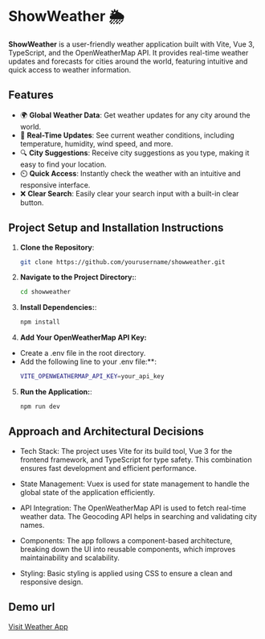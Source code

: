 # ShowWeather 🌦️

**ShowWeather** is a user-friendly weather application built with Vite, Vue 3, TypeScript, and the OpenWeatherMap API. It provides real-time weather updates and forecasts for cities around the world, featuring intuitive and quick access to weather information.

## Features

- 🌍 **Global Weather Data**: Get weather updates for any city around the world.
- 🔄 **Real-Time Updates**: See current weather conditions, including temperature, humidity, wind speed, and more.
- 🔍 **City Suggestions**: Receive city suggestions as you type, making it easy to find your location.
- ⏲️ **Quick Access**: Instantly check the weather with an intuitive and responsive interface.
- ❌ **Clear Search**: Easily clear your search input with a built-in clear button.

## Project Setup and Installation Instructions

1. **Clone the Repository**:

   ```bash
   git clone https://github.com/yourusername/showweather.git

   ```

2. **Navigate to the Project Directory:**:

   ```bash
   cd showweather

   ```

3. **Install Dependencies:**:

   ```bash
   npm install

   ```

4. **Add Your OpenWeatherMap API Key:**

- Create a .env file in the root directory.
- Add the following line to your .env file:\*\*:
  ```bash
  VITE_OPENWEATHERMAP_API_KEY=your_api_key
  ```

5. **Run the Application:**:
   ```bash
   npm run dev
   ```

## Approach and Architectural Decisions
- Tech Stack: The project uses Vite for its build tool, Vue 3 for the frontend framework, and TypeScript for type safety. This combination ensures fast development and efficient performance.

- State Management: Vuex is used for state management to handle the global state of the application efficiently.

- API Integration: The OpenWeatherMap API is used to fetch real-time weather data. The Geocoding API helps in searching and validating city names.

- Components: The app follows a component-based architecture, breaking down the UI into reusable components, which improves maintainability and scalability.

- Styling: Basic styling is applied using CSS to ensure a clean and responsive design.

## Demo url
[Visit Weather App](https://openweathermap.org)

